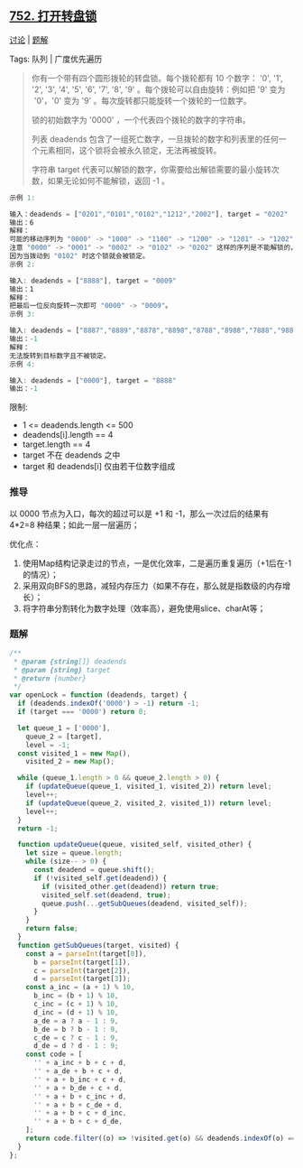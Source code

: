 ## [752. 打开转盘锁](https://leetcode-cn.com/problems/open-the-lock/)

[讨论](https://leetcode-cn.com/problems/open-the-lock/comments/) | [题解](https://leetcode-cn.com/problems/open-the-lock/solution/)

Tags: 队列 | 广度优先遍历

> 你有一个带有四个圆形拨轮的转盘锁。每个拨轮都有 10 个数字： '0', '1', '2', '3', '4', '5', '6', '7', '8', '9' 。每个拨轮可以自由旋转：例如把 '9' 变为  '0'，'0' 变为 '9' 。每次旋转都只能旋转一个拨轮的一位数字。
>
> 锁的初始数字为 '0000' ，一个代表四个拨轮的数字的字符串。
>
> 列表 deadends 包含了一组死亡数字，一旦拨轮的数字和列表里的任何一个元素相同，这个锁将会被永久锁定，无法再被旋转。
>
> 字符串 target 代表可以解锁的数字，你需要给出解锁需要的最小旋转次数，如果无论如何不能解锁，返回 -1 。

```js
示例 1:

输入：deadends = ["0201","0101","0102","1212","2002"], target = "0202"
输出：6
解释：
可能的移动序列为 "0000" -> "1000" -> "1100" -> "1200" -> "1201" -> "1202" -> "0202"。
注意 "0000" -> "0001" -> "0002" -> "0102" -> "0202" 这样的序列是不能解锁的，
因为当拨动到 "0102" 时这个锁就会被锁定。
示例 2:

输入: deadends = ["8888"], target = "0009"
输出：1
解释：
把最后一位反向旋转一次即可 "0000" -> "0009"。
示例 3:

输入: deadends = ["8887","8889","8878","8898","8788","8988","7888","9888"], target = "8888"
输出：-1
解释：
无法旋转到目标数字且不被锁定。
示例 4:

输入: deadends = ["0000"], target = "8888"
输出：-1
```

限制:

- 1 <= deadends.length <= 500
- deadends[i].length == 4
- target.length == 4
- target 不在 deadends 之中
- target 和 deadends[i] 仅由若干位数字组成

### 推导
以 0000 节点为入口，每次的超过可以是 +1 和 -1，那么一次过后的结果有 4*2=8 种结果；如此一层一层遍历；

优化点：
1. 使用Map结构记录走过的节点，一是优化效率，二是遍历重复遍历（+1后在-1的情况）；
2. 采用双向BFS的思路，减轻内存压力（如果不存在，那么就是指数级的内存增长）；
3. 将字符串分割转化为数字处理（效率高），避免使用slice、charAt等；

### 题解
```js
/**
 * @param {string[]} deadends
 * @param {string} target
 * @return {number}
 */
var openLock = function (deadends, target) {
  if (deadends.indexOf('0000') > -1) return -1;
  if (target === '0000') return 0;

  let queue_1 = ['0000'],
    queue_2 = [target],
    level = -1;
  const visited_1 = new Map(),
    visited_2 = new Map();

  while (queue_1.length > 0 && queue_2.length > 0) {
    if (updateQueue(queue_1, visited_1, visited_2)) return level;
    level++;
    if (updateQueue(queue_2, visited_2, visited_1)) return level;
    level++;
  }
  return -1;

  function updateQueue(queue, visited_self, visited_other) {
    let size = queue.length;
    while (size-- > 0) {
      const deadend = queue.shift();
      if (!visited_self.get(deadend)) {
        if (visited_other.get(deadend)) return true;
        visited_self.set(deadend, true);
        queue.push(...getSubQueues(deadend, visited_self));
      }
    }
    return false;
  }
  function getSubQueues(target, visited) {
    const a = parseInt(target[0]),
      b = parseInt(target[1]),
      c = parseInt(target[2]),
      d = parseInt(target[3]);
    const a_inc = (a + 1) % 10,
      b_inc = (b + 1) % 10,
      c_inc = (c + 1) % 10,
      d_inc = (d + 1) % 10,
      a_de = a ? a - 1 : 9,
      b_de = b ? b - 1 : 9,
      c_de = c ? c - 1 : 9,
      d_de = d ? d - 1 : 9;
    const code = [
      '' + a_inc + b + c + d,
      '' + a_de + b + c + d,
      '' + a + b_inc + c + d,
      '' + a + b_de + c + d,
      '' + a + b + c_inc + d,
      '' + a + b + c_de + d,
      '' + a + b + c + d_inc,
      '' + a + b + c + d_de,
    ];
    return code.filter((o) => !visited.get(o) && deadends.indexOf(o) === -1);
  }
};
```
